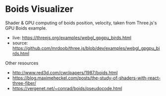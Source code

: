 # Boids Visualizer

Shader & GPU computing of boids position, velocity, taken from Three.js's GPU Boids example.

- live: https://threejs.org/examples/webgl_gpgpu_birds.html
- source: https://github.com/mrdoob/three.js/blob/dev/examples/webgl_gpgpu_birds.html

Other resources

- http://www.red3d.com/cwr/papers/1987/boids.html
- https://blog.maximeheckel.com/posts/the-study-of-shaders-with-react-three-fiber/
- https://vergenet.net/~conrad/boids/pseudocode.html
